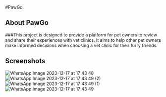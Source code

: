 #PawGo
## About PawGo
###This project is designed to provide a platform for pet owners to review and share their experiences with vet clinics. It aims to help other pet owners make informed decisions when choosing a vet clinic for their furry friends.
## Screenshots
![WhatsApp Image 2023-12-17 at 17 43 48](https://github.com/praptijaduvanshi/PawGO-Vet-Clinic-Review-System/assets/67221447/408df8c4-26ac-4bcf-9e8c-bdee5b0a1e81)
![WhatsApp Image 2023-12-17 at 17 43 49 (2)](https://github.com/praptijaduvanshi/PawGO-Vet-Clinic-Review-System/assets/67221447/4926aa82-981a-4f28-bb6e-71950e4b00ab)
![WhatsApp Image 2023-12-17 at 17 43 49 (1)](https://github.com/praptijaduvanshi/PawGO-Vet-Clinic-Review-System/assets/67221447/39b45e03-de70-47eb-9699-37b3c539505d)
![WhatsApp Image 2023-12-17 at 17 43 49](https://github.com/praptijaduvanshi/PawGO-Vet-Clinic-Review-System/assets/67221447/acd317ae-a437-4641-8282-34a55b936edd)

